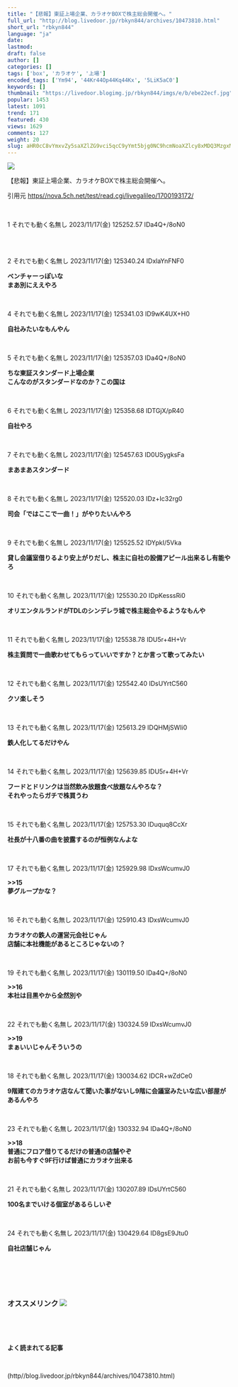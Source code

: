 ```yaml
---
title: "【悲報】東証上場企業、カラオケBOXで株主総会開催へ。"
full_url: "http://blog.livedoor.jp/rbkyn844/archives/10473810.html"
short_url: "rbkyn844"
language: "ja"
date: 
lastmod: 
draft: false
author: []
categories: []
tags: ['box', 'カラオケ', '上場']
encoded_tags: ['Ym94', '44Kr44Op44Kq44Kx', '5LiK5aC0']
keywords: []
thumbnail: "https://livedoor.blogimg.jp/rbkyn844/imgs/e/b/ebe22ecf.jpg"
popular: 1453
latest: 1091
trend: 171
featured: 430
views: 1629
comments: 127
weight: 20
slug: aHR0cC8vYmxvZy5saXZlZG9vci5qcC9yYmt5bjg0NC9hcmNoaXZlcy8xMDQ3MzgxMC5odG1s
---
```


![](https://livedoor.blogimg.jp/rbkyn844/imgs/e/b/ebe22ecf.jpg)

<div><p>【悲報】東証上場企業、カラオケBOXで株主総会開催へ。</p><p>引用元 <a href='https//nova.5ch.net/test/read.cgi/livegalileo/1700193172/' target='_blank' title=''>https//nova.5ch.net/test/read.cgi/livegalileo/1700193172/ </a> </p><br><p class='res1'>1 それでも動く名無し 2023/11/17(金) 125252.57 IDa4Q+/8oN0</p> <br> <br> <p class='res1'>2 それでも動く名無し 2023/11/17(金) 125340.24 IDxlaYnFNF0 </p> <p class='res2'><b> ベンチャーっぽいな <br> まあ別にええやろ </b></p><br> <p class='res1'>4 それでも動く名無し 2023/11/17(金) 125341.03 ID9wK4UX+H0 </p> <p class='res2'><b> 自社みたいなもんやん </b></p><br> <p class='res1'>5 それでも動く名無し 2023/11/17(金) 125357.03 IDa4Q+/8oN0 </p> <p class='res2'><b> ちな東証スタンダード上場企業 <br> こんなのがスタンダードなのか？この国は </b></p><br> <p class='res1'>6 それでも動く名無し 2023/11/17(金) 125358.68 IDTGjX/pR40 </p> <p class='res2'><b> 自社やろ </b></p><br> <p class='no-pc'></p> <p class='res1'>7 それでも動く名無し 2023/11/17(金) 125457.63 ID0USygksFa </p> <p class='res2'><b> まあまあスタンダード </b></p><br> <p class='res1'>8 それでも動く名無し 2023/11/17(金) 125520.03 IDz+Ic32rg0 </p> <p class='res2'><b> 司会「ではここで一曲！」がやりたいんやろ </b></p><br> <p class='res1'>9 それでも動く名無し 2023/11/17(金) 125525.52 IDYpkI/5Vka </p> <p class='res2'><b> 貸し会議室借りるより安上がりだし、株主に自社の設備アピール出来るし有能やろ </b></p><br> <p class='res1'>10 それでも動く名無し 2023/11/17(金) 125530.20 IDpKesssRi0 </p> <p class='res2'><b> オリエンタルランドがTDLのシンデレラ城で株主総会やるようなもんや </b></p><br> <p class='res1'>11 それでも動く名無し 2023/11/17(金) 125538.78 IDU5r+4H+Vr </p> <p class='res2'><b> 株主質問で一曲歌わせてもらっていいですか？とか言って歌ってみたい </b></p><br> <p class='res1'>12 それでも動く名無し 2023/11/17(金) 125542.40 IDsUYrtC560 </p> <p class='res2'><b> クソ楽しそう </b></p><br> <p class='res1'>13 それでも動く名無し 2023/11/17(金) 125613.29 IDQHMjSWIi0 </p> <p class='res2'><b> 鉄人化してるだけやん </b></p><br> <p class='res1'>14 それでも動く名無し 2023/11/17(金) 125639.85 IDU5r+4H+Vr </p> <p class='res2'><b> フードとドリンクは当然飲み放題食べ放題なんやろな？ <br> それやったらガチで株買うわ </b></p><br> <p class='res1'>15 それでも動く名無し 2023/11/17(金) 125753.30 IDuquq8CcXr </p> <p class='res2'><b> 社長が十八番の曲を披露するのが恒例なんよな </b></p><br> <p class='res1'>17 それでも動く名無し 2023/11/17(金) 125929.98 IDxsWcumvJ0 </p> <p class='res2'><b> >>15 <br> 夢グループかな？ </b></p><br> <p class='res1'>16 それでも動く名無し 2023/11/17(金) 125910.43 IDxsWcumvJ0 </p> <p class='res2'><b> カラオケの鉄人の運営元会社じゃん <br> 店舗に本社機能があるところじゃないの？ </b></p><br> <p class='res1'>19 それでも動く名無し 2023/11/17(金) 130119.50 IDa4Q+/8oN0 </p> <p class='res2'><b> >>16 <br> 本社は目黒やから全然別や </b></p><br> <p class='res1'>22 それでも動く名無し 2023/11/17(金) 130324.59 IDxsWcumvJ0 </p> <p class='res2'><b> >>19 <br> まぁいいじゃんそういうの </b></p><br> <p class='res1'>18 それでも動く名無し 2023/11/17(金) 130034.62 IDCR+wZdCe0 </p> <p class='res2'><b> 9階建てのカラオケ店なんて聞いた事がないし9階に会議室みたいな広い部屋があるんやろ </b></p><br> <p class='res1'>23 それでも動く名無し 2023/11/17(金) 130332.94 IDa4Q+/8oN0 </p> <p class='res2'><b> >>18 <br> 普通にフロア借りてるだけの普通の店舗やぞ <br> お前も今すぐ9F行けば普通にカラオケ出来る </b></p><br> <p class='res1'>21 それでも動く名無し 2023/11/17(金) 130207.89 IDsUYrtC560 </p> <p class='res2'><b> 100名までいける個室があるらしいぞ </b></p><br> <p class='res1'>24 それでも動く名無し 2023/11/17(金) 130429.64 ID8gsE9Jtu0 </p> <p class='res2'><b> 自社店舗じゃん </b></p><br> <p id='5077e33f033c4e934bb013c7c4eb8bbd'> </p><br> <br> <p class='no-pc'></p> <h3 class='linkh'>オススメリンク <img src='http//blog.livedoor.jp/rbkyn844/ftp/fusagikom-fikergh.png'></h3> <p class='link2'> </p><br> <p class='no-pc'></p> <p class='no-pc'><br><p><b>よく読まれてる記事</b></p><br></p> </div>

(http//blog.livedoor.jp/rbkyn844/archives/10473810.html)
